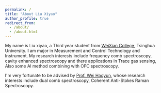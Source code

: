 ```yaml
---
permalink: /
title: "About Liu Xiyao"
author_profile: true
redirect_from: 
  - /about/
  - /about.html
---
```

  My name is Liu xiyao, a Third year student from [WeiXian College](https://www.wxc.tsinghua.edu.cn/), Tsinghua University. I am major in Measurement and Control Technology and Instrument. My research interests include frequency comb spectroscopy, cavity enhanced spectroscopy and there applications in Trace gas sensing, Also some AI method combining with OFC spectroscopy.

  I'm very fortunate to be advised by [Prof. Wei Haoyun](https://faculty.dpi.tsinghua.edu.cn/team/luckiwei), whose research interests include dual comb spectroscopy, Coherent Anti-Stokes Raman Spectroscopy.
